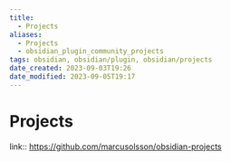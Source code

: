```yaml
---
title:
  - Projects
aliases:
  - Projects
  - obsidian_plugin_community_projects
tags: obsidian, obsidian/plugin, obsidian/projects
date_created: 2023-09-03T19:26
date_modified: 2023-09-05T19:17
---
```

# Projects

link:: <https://github.com/marcusolsson/obsidian-projects>
